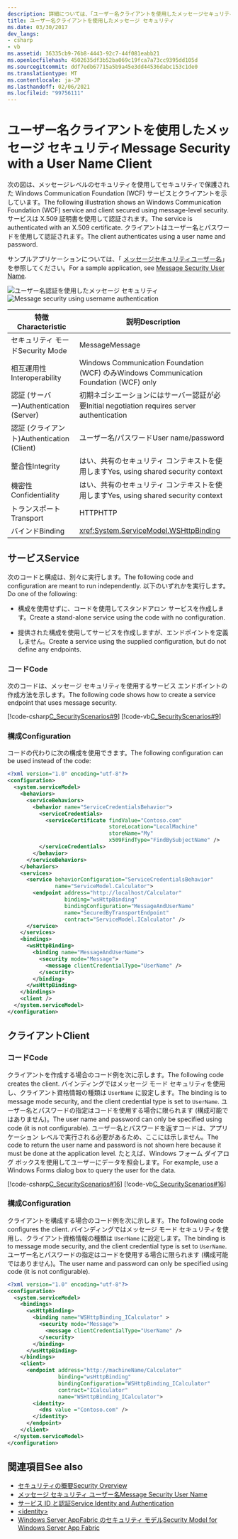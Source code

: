 ```yaml
---
description: 詳細については、「ユーザー名クライアントを使用したメッセージセキュリティ」を参照してください。
title: ユーザー名クライアントを使用したメッセージ セキュリティ
ms.date: 03/30/2017
dev_langs:
- csharp
- vb
ms.assetid: 36335cb9-76b8-4443-92c7-44f081eabb21
ms.openlocfilehash: 4502635df3b52ba069c19fca7a73cc9395dd105d
ms.sourcegitcommit: ddf7edb67715a5b9a45e3dd44536dabc153c1de0
ms.translationtype: MT
ms.contentlocale: ja-JP
ms.lasthandoff: 02/06/2021
ms.locfileid: "99756111"
---
```

# <a name="message-security-with-a-user-name-client"></a><span data-ttu-id="39bc0-103">ユーザー名クライアントを使用したメッセージ セキュリティ</span><span class="sxs-lookup"><span data-stu-id="39bc0-103">Message Security with a User Name Client</span></span>

<span data-ttu-id="39bc0-104">次の図は、メッセージレベルのセキュリティを使用してセキュリティで保護された Windows Communication Foundation (WCF) サービスとクライアントを示しています。</span><span class="sxs-lookup"><span data-stu-id="39bc0-104">The following illustration shows an Windows Communication Foundation (WCF) service and client secured using message-level security.</span></span> <span data-ttu-id="39bc0-105">サービスは X.509 証明書を使用して認証されます。</span><span class="sxs-lookup"><span data-stu-id="39bc0-105">The service is authenticated with an X.509 certificate.</span></span> <span data-ttu-id="39bc0-106">クライアントはユーザー名とパスワードを使用して認証されます。</span><span class="sxs-lookup"><span data-stu-id="39bc0-106">The client authenticates using a user name and password.</span></span>  
  
 <span data-ttu-id="39bc0-107">サンプルアプリケーションについては、「 [メッセージセキュリティユーザー名](../samples/message-security-user-name.md)」を参照してください。</span><span class="sxs-lookup"><span data-stu-id="39bc0-107">For a sample application, see [Message Security User Name](../samples/message-security-user-name.md).</span></span>  
  
 <span data-ttu-id="39bc0-108">![ユーザー名認証を使用したメッセージ セキュリティ](media/1fb10a61-7e1d-42f5-b1af-195bfee5b3c6.gif "1fb10a61-7e1d-42f5-b1af-195bfee5b3c6")</span><span class="sxs-lookup"><span data-stu-id="39bc0-108">![Message security using username authentication](media/1fb10a61-7e1d-42f5-b1af-195bfee5b3c6.gif "1fb10a61-7e1d-42f5-b1af-195bfee5b3c6")</span></span>  
  
|<span data-ttu-id="39bc0-109">特徴</span><span class="sxs-lookup"><span data-stu-id="39bc0-109">Characteristic</span></span>|<span data-ttu-id="39bc0-110">説明</span><span class="sxs-lookup"><span data-stu-id="39bc0-110">Description</span></span>|  
|--------------------|-----------------|  
|<span data-ttu-id="39bc0-111">セキュリティ モード</span><span class="sxs-lookup"><span data-stu-id="39bc0-111">Security Mode</span></span>|<span data-ttu-id="39bc0-112">Message</span><span class="sxs-lookup"><span data-stu-id="39bc0-112">Message</span></span>|  
|<span data-ttu-id="39bc0-113">相互運用性</span><span class="sxs-lookup"><span data-stu-id="39bc0-113">Interoperability</span></span>|<span data-ttu-id="39bc0-114">Windows Communication Foundation (WCF) のみ</span><span class="sxs-lookup"><span data-stu-id="39bc0-114">Windows Communication Foundation (WCF) only</span></span>|  
|<span data-ttu-id="39bc0-115">認証 (サーバー)</span><span class="sxs-lookup"><span data-stu-id="39bc0-115">Authentication (Server)</span></span>|<span data-ttu-id="39bc0-116">初期ネゴシエーションにはサーバー認証が必要</span><span class="sxs-lookup"><span data-stu-id="39bc0-116">Initial negotiation requires server authentication</span></span>|  
|<span data-ttu-id="39bc0-117">認証 (クライアント)</span><span class="sxs-lookup"><span data-stu-id="39bc0-117">Authentication (Client)</span></span>|<span data-ttu-id="39bc0-118">ユーザー名/パスワード</span><span class="sxs-lookup"><span data-stu-id="39bc0-118">User name/password</span></span>|  
|<span data-ttu-id="39bc0-119">整合性</span><span class="sxs-lookup"><span data-stu-id="39bc0-119">Integrity</span></span>|<span data-ttu-id="39bc0-120">はい、共有のセキュリティ コンテキストを使用します</span><span class="sxs-lookup"><span data-stu-id="39bc0-120">Yes, using shared security context</span></span>|  
|<span data-ttu-id="39bc0-121">機密性</span><span class="sxs-lookup"><span data-stu-id="39bc0-121">Confidentiality</span></span>|<span data-ttu-id="39bc0-122">はい、共有のセキュリティ コンテキストを使用します</span><span class="sxs-lookup"><span data-stu-id="39bc0-122">Yes, using shared security context</span></span>|  
|<span data-ttu-id="39bc0-123">トランスポート</span><span class="sxs-lookup"><span data-stu-id="39bc0-123">Transport</span></span>|<span data-ttu-id="39bc0-124">HTTP</span><span class="sxs-lookup"><span data-stu-id="39bc0-124">HTTP</span></span>|  
|<span data-ttu-id="39bc0-125">バインド</span><span class="sxs-lookup"><span data-stu-id="39bc0-125">Binding</span></span>|<xref:System.ServiceModel.WSHttpBinding>|  
  
## <a name="service"></a><span data-ttu-id="39bc0-126">サービス</span><span class="sxs-lookup"><span data-stu-id="39bc0-126">Service</span></span>  

 <span data-ttu-id="39bc0-127">次のコードと構成は、別々に実行します。</span><span class="sxs-lookup"><span data-stu-id="39bc0-127">The following code and configuration are meant to run independently.</span></span> <span data-ttu-id="39bc0-128">以下のいずれかを実行します。</span><span class="sxs-lookup"><span data-stu-id="39bc0-128">Do one of the following:</span></span>  
  
- <span data-ttu-id="39bc0-129">構成を使用せずに、コードを使用してスタンドアロン サービスを作成します。</span><span class="sxs-lookup"><span data-stu-id="39bc0-129">Create a stand-alone service using the code with no configuration.</span></span>  
  
- <span data-ttu-id="39bc0-130">提供された構成を使用してサービスを作成しますが、エンドポイントを定義しません。</span><span class="sxs-lookup"><span data-stu-id="39bc0-130">Create a service using the supplied configuration, but do not define any endpoints.</span></span>  
  
### <a name="code"></a><span data-ttu-id="39bc0-131">コード</span><span class="sxs-lookup"><span data-stu-id="39bc0-131">Code</span></span>  

 <span data-ttu-id="39bc0-132">次のコードは、メッセージ セキュリティを使用するサービス エンドポイントの作成方法を示します。</span><span class="sxs-lookup"><span data-stu-id="39bc0-132">The following code shows how to create a service endpoint that uses message security.</span></span>  
  
 [!code-csharp[C_SecurityScenarios#9](../../../../samples/snippets/csharp/VS_Snippets_CFX/c_securityscenarios/cs/source.cs#9)]
 [!code-vb[C_SecurityScenarios#9](../../../../samples/snippets/visualbasic/VS_Snippets_CFX/c_securityscenarios/vb/source.vb#9)]  
  
### <a name="configuration"></a><span data-ttu-id="39bc0-133">構成</span><span class="sxs-lookup"><span data-stu-id="39bc0-133">Configuration</span></span>  

 <span data-ttu-id="39bc0-134">コードの代わりに次の構成を使用できます。</span><span class="sxs-lookup"><span data-stu-id="39bc0-134">The following configuration can be used instead of the code:</span></span>  
  
```xml  
<?xml version="1.0" encoding="utf-8"?>  
<configuration>  
  <system.serviceModel>  
    <behaviors>  
      <serviceBehaviors>  
        <behavior name="ServiceCredentialsBehavior">  
          <serviceCredentials>  
            <serviceCertificate findValue="Contoso.com"
                                storeLocation="LocalMachine"  
                                storeName="My"
                                x509FindType="FindBySubjectName" />  
          </serviceCredentials>  
        </behavior>  
      </serviceBehaviors>  
    </behaviors>  
    <services>  
      <service behaviorConfiguration="ServiceCredentialsBehavior"  
               name="ServiceModel.Calculator">  
        <endpoint address="http://localhost/Calculator"  
                  binding="wsHttpBinding"  
                  bindingConfiguration="MessageAndUserName"  
                  name="SecuredByTransportEndpoint"  
                  contract="ServiceModel.ICalculator" />  
      </service>  
    </services>  
    <bindings>  
      <wsHttpBinding>  
        <binding name="MessageAndUserName">  
          <security mode="Message">
            <message clientCredentialType="UserName" />  
          </security>  
        </binding>  
      </wsHttpBinding>  
    </bindings>  
    <client />  
  </system.serviceModel>  
</configuration>  
```  
  
## <a name="client"></a><span data-ttu-id="39bc0-135">クライアント</span><span class="sxs-lookup"><span data-stu-id="39bc0-135">Client</span></span>  
  
### <a name="code"></a><span data-ttu-id="39bc0-136">コード</span><span class="sxs-lookup"><span data-stu-id="39bc0-136">Code</span></span>  

 <span data-ttu-id="39bc0-137">クライアントを作成する場合のコード例を次に示します。</span><span class="sxs-lookup"><span data-stu-id="39bc0-137">The following code creates the client.</span></span> <span data-ttu-id="39bc0-138">バインディングではメッセージ モード セキュリティを使用し、クライアント資格情報の種類は `UserName` に設定します。</span><span class="sxs-lookup"><span data-stu-id="39bc0-138">The binding is to message mode security, and the client credential type is set to `UserName`.</span></span> <span data-ttu-id="39bc0-139">ユーザー名とパスワードの指定はコードを使用する場合に限られます (構成可能ではありません)。</span><span class="sxs-lookup"><span data-stu-id="39bc0-139">The user name and password can only be specified using code (it is not configurable).</span></span> <span data-ttu-id="39bc0-140">ユーザー名とパスワードを返すコードは、アプリケーション レベルで実行される必要があるため、ここには示しません。</span><span class="sxs-lookup"><span data-stu-id="39bc0-140">The code to return the user name and password is not shown here because it must be done at the application level.</span></span> <span data-ttu-id="39bc0-141">たとえば、Windows フォーム ダイアログ ボックスを使用してユーザーにデータを照会します。</span><span class="sxs-lookup"><span data-stu-id="39bc0-141">For example, use a Windows Forms dialog box to query the user for the data.</span></span>  
  
 [!code-csharp[C_SecurityScenarios#16](../../../../samples/snippets/csharp/VS_Snippets_CFX/c_securityscenarios/cs/source.cs#16)]
 [!code-vb[C_SecurityScenarios#16](../../../../samples/snippets/visualbasic/VS_Snippets_CFX/c_securityscenarios/vb/source.vb#16)]  
  
### <a name="configuration"></a><span data-ttu-id="39bc0-142">構成</span><span class="sxs-lookup"><span data-stu-id="39bc0-142">Configuration</span></span>  

 <span data-ttu-id="39bc0-143">クライアントを構成する場合のコード例を次に示します。</span><span class="sxs-lookup"><span data-stu-id="39bc0-143">The following code configures the client.</span></span> <span data-ttu-id="39bc0-144">バインディングではメッセージ モード セキュリティを使用し、クライアント資格情報の種類は `UserName` に設定します。</span><span class="sxs-lookup"><span data-stu-id="39bc0-144">The binding is to message mode security, and the client credential type is set to `UserName`.</span></span> <span data-ttu-id="39bc0-145">ユーザー名とパスワードの指定はコードを使用する場合に限られます (構成可能ではありません)。</span><span class="sxs-lookup"><span data-stu-id="39bc0-145">The user name and password can only be specified using code (it is not configurable).</span></span>  
  
```xml  
<?xml version="1.0" encoding="utf-8"?>  
<configuration>  
  <system.serviceModel>  
    <bindings>  
      <wsHttpBinding>  
        <binding name="WSHttpBinding_ICalculator" >  
          <security mode="Message">  
            <message clientCredentialType="UserName" />  
          </security>  
        </binding>  
      </wsHttpBinding>  
    </bindings>  
    <client>  
      <endpoint address="http://machineName/Calculator"
                binding="wsHttpBinding"  
                bindingConfiguration="WSHttpBinding_ICalculator"
                contract="ICalculator"  
                name="WSHttpBinding_ICalculator">  
        <identity>  
          <dns value ="Contoso.com" />  
        </identity>  
      </endpoint>  
    </client>  
  </system.serviceModel>  
</configuration>  
```  
  
## <a name="see-also"></a><span data-ttu-id="39bc0-146">関連項目</span><span class="sxs-lookup"><span data-stu-id="39bc0-146">See also</span></span>

- [<span data-ttu-id="39bc0-147">セキュリティの概要</span><span class="sxs-lookup"><span data-stu-id="39bc0-147">Security Overview</span></span>](security-overview.md)
- [<span data-ttu-id="39bc0-148">メッセージ セキュリティ ユーザー名</span><span class="sxs-lookup"><span data-stu-id="39bc0-148">Message Security User Name</span></span>](../samples/message-security-user-name.md)
- [<span data-ttu-id="39bc0-149">サービス ID と認証</span><span class="sxs-lookup"><span data-stu-id="39bc0-149">Service Identity and Authentication</span></span>](service-identity-and-authentication.md)
- [\<identity>](../../configure-apps/file-schema/wcf/identity.md)
- <span data-ttu-id="39bc0-150">[Windows Server AppFabric のセキュリティ モデル](/previous-versions/appfabric/ee677202(v=azure.10))</span><span class="sxs-lookup"><span data-stu-id="39bc0-150">[Security Model for Windows Server App Fabric](/previous-versions/appfabric/ee677202(v=azure.10))</span></span>
